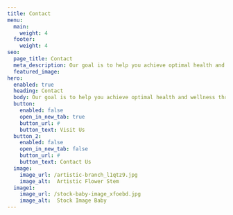 ```yaml
---
title: Contact
menu:
  main:
    weight: 4
  footer:
    weight: 4
seo:
  page_title: Contact
  meta_description: Our goal is to help you achieve optimal health and wellness through safe, gentle and effective chiropractic services.
  featured_image:
hero: 
  enabled: true
  heading: Contact
  body: Our goal is to help you achieve optimal health and wellness through safe, gentle and effective chiropractic services.
  button:
    enabled: false
    open_in_new_tab: true
    button_url: #
    button_text: Visit Us
  button_2:
    enabled: false
    open_in_new_tab: false
    button_url: #
    button_text: Contact Us
  image:
    image_url: /artistic-branch_l1qtz9.jpg
    image_alt:  Artistic Flower Stem
  image1:
    image_url: /stock-baby-image_xfoebd.jpg
    image_alt:  Stock Image Baby
---
```


